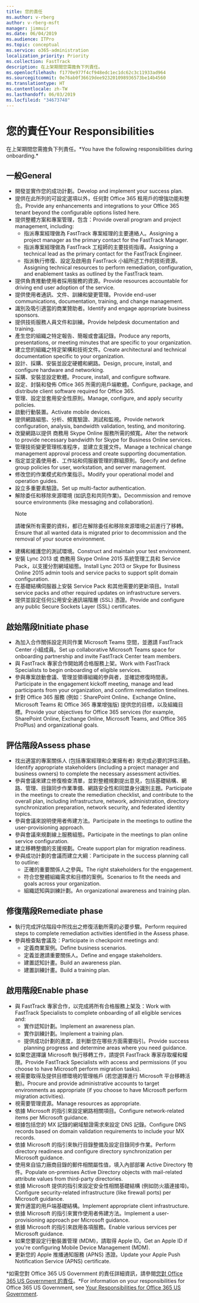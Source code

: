 ```yaml
---
title: 您的責任
ms.author: v-rberg
author: v-rberg-msft
manager: jimmuir
ms.date: 06/04/2019
ms.audience: ITPro
ms.topic: conceptual
ms.service: o365-administration
localization_priority: Priority
ms.collection: FastTrack
description: 在上架期間您需擔負下列責任。
ms.openlocfilehash: f1770e977f4cf948edc1ec1dc62c3c11933ad964
ms.sourcegitcommit: 0e76ab0f36619dee923201098936573be14b4560
ms.translationtype: HT
ms.contentlocale: zh-TW
ms.lasthandoff: 06/03/2019
ms.locfileid: "34673748"
---
```

# <a name="your-responsibilities"></a><span data-ttu-id="2bfde-103">您的責任</span><span class="sxs-lookup"><span data-stu-id="2bfde-103">Your Responsibilities</span></span>

<span data-ttu-id="2bfde-104">在上架期間您需擔負下列責任。\*</span><span class="sxs-lookup"><span data-stu-id="2bfde-104">You have the following responsibilities during onboarding.\*</span></span>
  
## <a name="general"></a><span data-ttu-id="2bfde-105">一般</span><span class="sxs-lookup"><span data-stu-id="2bfde-105">General</span></span>

- <span data-ttu-id="2bfde-106">開發並實作您的成功計劃。</span><span class="sxs-lookup"><span data-stu-id="2bfde-106">Develop and implement your success plan.</span></span>
- <span data-ttu-id="2bfde-107">提供在此所列的可設定選項以外，任何對 Office 365 租用戶的增強功能和整合。</span><span class="sxs-lookup"><span data-stu-id="2bfde-107">Provide any enhancements and integrations to your Office 365 tenant beyond the configurable options listed here.</span></span>  
- <span data-ttu-id="2bfde-108">提供整體方案和專案管理，包含：</span><span class="sxs-lookup"><span data-stu-id="2bfde-108">Provide overall program and project management, including:</span></span> 
  - <span data-ttu-id="2bfde-109">指派專案經理做為 FastTrack 專案經理的主要連絡人。</span><span class="sxs-lookup"><span data-stu-id="2bfde-109">Assigning a project manager as the primary contact for the FastTrack Manager.</span></span>
  - <span data-ttu-id="2bfde-110">指派專案經理做為 FastTrack 工程師的主要技術指導。</span><span class="sxs-lookup"><span data-stu-id="2bfde-110">Assigning a technical lead as the primary contact for the FastTrack Engineer.</span></span>
  - <span data-ttu-id="2bfde-111">指派執行修復、設定及啟用由 FastTrack 小組所述工作的技術資源。</span><span class="sxs-lookup"><span data-stu-id="2bfde-111">Assigning technical resources to perform remediation, configuration, and enablement tasks as outlined by the FastTrack team.</span></span> 
- <span data-ttu-id="2bfde-112">提供負責推動使用者採用服務的資源。</span><span class="sxs-lookup"><span data-stu-id="2bfde-112">Provide resources accountable for driving end user adoption of the service.</span></span> 
- <span data-ttu-id="2bfde-113">提供使用者通訊、文件、訓練和變更管理。</span><span class="sxs-lookup"><span data-stu-id="2bfde-113">Provide end-user communications, documentation, training, and change management.</span></span>
- <span data-ttu-id="2bfde-114">識別及吸引適當的商業贊助者。</span><span class="sxs-lookup"><span data-stu-id="2bfde-114">Identify and engage appropriate business sponsors.</span></span>  
- <span data-ttu-id="2bfde-115">提供技術服務人員文件和訓練。</span><span class="sxs-lookup"><span data-stu-id="2bfde-115">Provide helpdesk documentation and training.</span></span>  
- <span data-ttu-id="2bfde-116">產生您的組織之特定報告、簡報或會議記錄。</span><span class="sxs-lookup"><span data-stu-id="2bfde-116">Produce any reports, presentations, or meeting minutes that are specific to your organization.</span></span> 
- <span data-ttu-id="2bfde-117">建立您的組織之特定架構和技術文件。</span><span class="sxs-lookup"><span data-stu-id="2bfde-117">Create architectural and technical documentation specific to your organization.</span></span>   
- <span data-ttu-id="2bfde-118">設計、採購、安裝並設定硬體和網路。</span><span class="sxs-lookup"><span data-stu-id="2bfde-118">Design, procure, install, and configure hardware and networking.</span></span>   
- <span data-ttu-id="2bfde-119">採購、安裝並設定軟體。</span><span class="sxs-lookup"><span data-stu-id="2bfde-119">Procure, install, and configure software.</span></span>  
- <span data-ttu-id="2bfde-120">設定、封裝和發佈 Office 365 所需的用戶端軟體。</span><span class="sxs-lookup"><span data-stu-id="2bfde-120">Configure, package, and distribute client software required for Office 365.</span></span>  
- <span data-ttu-id="2bfde-121">管理、設定並套用安全性原則。</span><span class="sxs-lookup"><span data-stu-id="2bfde-121">Manage, configure, and apply security policies.</span></span>
- <span data-ttu-id="2bfde-122">啟動行動裝置。</span><span class="sxs-lookup"><span data-stu-id="2bfde-122">Activate mobile devices.</span></span>
- <span data-ttu-id="2bfde-123">提供網路組態、分析、頻寬驗證、測試和監視。</span><span class="sxs-lookup"><span data-stu-id="2bfde-123">Provide network configuration, analysis, bandwidth validation, testing, and monitoring.</span></span> 
- <span data-ttu-id="2bfde-124">改變網路以提供 商務用 Skype Online 服務所需的頻寬。</span><span class="sxs-lookup"><span data-stu-id="2bfde-124">Alter the network to provide necessary bandwidth for Skype for Business Online services.</span></span> 
- <span data-ttu-id="2bfde-125">管理技術變更管理核准程序，並建立支援文件。</span><span class="sxs-lookup"><span data-stu-id="2bfde-125">Manage a technical change management approval process and create supporting documentation.</span></span>  
- <span data-ttu-id="2bfde-126">指定並定義使用者、工作站和伺服器管理的群組原則。</span><span class="sxs-lookup"><span data-stu-id="2bfde-126">Specify and define group policies for user, workstation, and server management.</span></span> 
- <span data-ttu-id="2bfde-127">修改您的作業模式和作業指示。</span><span class="sxs-lookup"><span data-stu-id="2bfde-127">Modify your operational model and operation guides.</span></span> 
- <span data-ttu-id="2bfde-128">設立多重要素驗證。</span><span class="sxs-lookup"><span data-stu-id="2bfde-128">Set up multi-factor authentication.</span></span>  
- <span data-ttu-id="2bfde-129">解除委任和移除來源環境 (如訊息和共同作業)。</span><span class="sxs-lookup"><span data-stu-id="2bfde-129">Decommission and remove source environments (like messaging and collaboration).</span></span> 
    > [!NOTE]
    > <span data-ttu-id="2bfde-130">請確保所有需要的資料，都已在解除委任和移除來源環境之前進行了移轉。</span><span class="sxs-lookup"><span data-stu-id="2bfde-130">Ensure that all wanted data is migrated prior to decommission and the removal of your source environment.</span></span> 
- <span data-ttu-id="2bfde-131">建構和維護您的測試環境。</span><span class="sxs-lookup"><span data-stu-id="2bfde-131">Construct and maintain your test environment.</span></span>  
- <span data-ttu-id="2bfde-132">安裝 Lync 2013 或 商務用 Skype Online 2015 系統管理工具和 Service Pack，以支援分割網域組態。</span><span class="sxs-lookup"><span data-stu-id="2bfde-132">Install Lync 2013 or Skype for Business Online 2015 admin tools and service packs to support split domain configuration.</span></span>
- <span data-ttu-id="2bfde-133">在基礎結構伺服器上安裝 Service Pack 和其他需要的更新項目。</span><span class="sxs-lookup"><span data-stu-id="2bfde-133">Install service packs and other required updates on infrastructure servers.</span></span> 
- <span data-ttu-id="2bfde-134">提供並設定任何公用安全通訊端階層 (SSL) 憑證。</span><span class="sxs-lookup"><span data-stu-id="2bfde-134">Provide and configure any public Secure Sockets Layer (SSL) certificates.</span></span> 
    
## <a name="initiate-phase"></a><span data-ttu-id="2bfde-135">啟始階段</span><span class="sxs-lookup"><span data-stu-id="2bfde-135">Initiate phase</span></span>

- <span data-ttu-id="2bfde-136">為加入合作關係設定共同作業 Microsoft Teams 空間，並邀請 FastTrack Center 小組成員。</span><span class="sxs-lookup"><span data-stu-id="2bfde-136">Set up collaborative Microsoft Teams space for onboarding partnership and invite FastTrack Center team members.</span></span>   
- <span data-ttu-id="2bfde-137">與 FastTrack 專家合作開始將合格服務上架。</span><span class="sxs-lookup"><span data-stu-id="2bfde-137">Work with FastTrack Specialists to begin onboarding of eligible services.</span></span>    
- <span data-ttu-id="2bfde-138">參與專案啟動會議、管理並領導組織的參與者，並確認修復時間表。</span><span class="sxs-lookup"><span data-stu-id="2bfde-138">Participate in the engagement kickoff meeting, manage and lead participants from your organization, and confirm remediation timelines.</span></span>   
- <span data-ttu-id="2bfde-139">針對 Office 365 服務 (例如：SharePoint Online、Exchange Online、Microsoft Teams 和 Office 365 專業增強版) 提供您的目標，以及組織目標。</span><span class="sxs-lookup"><span data-stu-id="2bfde-139">Provide your objectives for Office 365 services (for example, SharePoint Online, Exchange Online, Microsoft Teams, and Office 365 ProPlus) and organizational goals.</span></span>
    
## <a name="assess-phase"></a><span data-ttu-id="2bfde-140">評估階段</span><span class="sxs-lookup"><span data-stu-id="2bfde-140">Assess phase</span></span>

- <span data-ttu-id="2bfde-141">找出適當的專案關係人 (包括專案經理和企業擁有者) 來完成必要的評估活動。</span><span class="sxs-lookup"><span data-stu-id="2bfde-141">Identify appropriate stakeholders (including a project manager and business owners) to complete the necessary assessment activities.</span></span>    
- <span data-ttu-id="2bfde-142">參與會議來建立修復檢查清單，並對整體規劃提出意見，包括基礎結構、網路、管理、目錄同步作業準備、網路安全性和同盟身分識別主題。</span><span class="sxs-lookup"><span data-stu-id="2bfde-142">Participate in the meetings to create the remediation checklist, and contribute to the overall plan, including infrastructure, network, administration, directory synchronization preparation, network security, and federated identity topics.</span></span>   
- <span data-ttu-id="2bfde-143">參與會議來說明使用者佈建方法。</span><span class="sxs-lookup"><span data-stu-id="2bfde-143">Participate in the meetings to outline the user-provisioning approach.</span></span>  
- <span data-ttu-id="2bfde-144">參與會議來規劃線上服務組態。</span><span class="sxs-lookup"><span data-stu-id="2bfde-144">Participate in the meetings to plan online service configuration.</span></span>    
- <span data-ttu-id="2bfde-145">建立移轉整備的支援規劃。</span><span class="sxs-lookup"><span data-stu-id="2bfde-145">Create support plan for migration readiness.</span></span> 
- <span data-ttu-id="2bfde-146">參與成功計劃的會議而建立大綱︰</span><span class="sxs-lookup"><span data-stu-id="2bfde-146">Participate in the success planning call to outline:</span></span>   
  - <span data-ttu-id="2bfde-147">正確的重要關係人之參與。</span><span class="sxs-lookup"><span data-stu-id="2bfde-147">The right stakeholders for the engagement.</span></span>  
  - <span data-ttu-id="2bfde-148">符合您整體組織需求和目標的案例。</span><span class="sxs-lookup"><span data-stu-id="2bfde-148">Scenarios to fit the needs and goals across your organization.</span></span>
  - <span data-ttu-id="2bfde-149">組織認知與訓練計劃。</span><span class="sxs-lookup"><span data-stu-id="2bfde-149">An organizational awareness and training plan.</span></span>
    
## <a name="remediate-phase"></a><span data-ttu-id="2bfde-150">修復階段</span><span class="sxs-lookup"><span data-stu-id="2bfde-150">Remediate phase</span></span>

- <span data-ttu-id="2bfde-151">執行完成評估階段中所找出之修復活動所需的必要步驟。</span><span class="sxs-lookup"><span data-stu-id="2bfde-151">Perform required steps to complete remediation activities identified in the Assess phase.</span></span> 
- <span data-ttu-id="2bfde-152">參與檢查點會議及：</span><span class="sxs-lookup"><span data-stu-id="2bfde-152">Participate in checkpoint meetings and:</span></span> 
  - <span data-ttu-id="2bfde-153">定義商業案例。</span><span class="sxs-lookup"><span data-stu-id="2bfde-153">Define business scenarios.</span></span>   
  - <span data-ttu-id="2bfde-154">定義並邀請重要關係人。</span><span class="sxs-lookup"><span data-stu-id="2bfde-154">Define and engage stakeholders.</span></span>
  - <span data-ttu-id="2bfde-155">建置認知計畫。</span><span class="sxs-lookup"><span data-stu-id="2bfde-155">Build an awareness plan.</span></span> 
  - <span data-ttu-id="2bfde-156">建置訓練計畫。</span><span class="sxs-lookup"><span data-stu-id="2bfde-156">Build a training plan.</span></span>
    
## <a name="enable-phase"></a><span data-ttu-id="2bfde-157">啟用階段</span><span class="sxs-lookup"><span data-stu-id="2bfde-157">Enable phase</span></span>

- <span data-ttu-id="2bfde-158">與 FastTrack 專家合作，以完成將所有合格服務上架及：</span><span class="sxs-lookup"><span data-stu-id="2bfde-158">Work with FastTrack Specialists to complete onboarding of all eligible services and:</span></span>  
  - <span data-ttu-id="2bfde-159">實作認知計劃。</span><span class="sxs-lookup"><span data-stu-id="2bfde-159">Implement an awareness plan.</span></span>  
  - <span data-ttu-id="2bfde-160">實作訓練計劃。</span><span class="sxs-lookup"><span data-stu-id="2bfde-160">Implement a training plan.</span></span> 
  - <span data-ttu-id="2bfde-161">提供成功計劃的進度，並判斷您在哪些方面需要指引。</span><span class="sxs-lookup"><span data-stu-id="2bfde-161">Provide success planning progress and determine areas where you need guidance.</span></span>
- <span data-ttu-id="2bfde-162">如果您選擇讓 Microsoft 執行移轉工作，請提供 FastTrack 專家存取權和權限。</span><span class="sxs-lookup"><span data-stu-id="2bfde-162">Provide FastTrack Specialists with access and permissions (if you choose to have Microsoft perform migration tasks).</span></span>  
- <span data-ttu-id="2bfde-163">視需要取得及提供目標環境的管理帳戶 (若您選擇進行 Microsoft 平台移轉活動)。</span><span class="sxs-lookup"><span data-stu-id="2bfde-163">Procure and provide administrative accounts to target environments as appropriate (if you choose to have Microsoft perform migration activities).</span></span>   
- <span data-ttu-id="2bfde-164">視需要管理資源。</span><span class="sxs-lookup"><span data-stu-id="2bfde-164">Manage resources as appropriate.</span></span>   
- <span data-ttu-id="2bfde-165">依據 Microsoft 的指引來設定網路相關項目。</span><span class="sxs-lookup"><span data-stu-id="2bfde-165">Configure network-related items per Microsoft guidance.</span></span>  
- <span data-ttu-id="2bfde-166">根據包括您的 MX 記錄的網域驗證需求來設定 DNS 記錄。</span><span class="sxs-lookup"><span data-stu-id="2bfde-166">Configure DNS records based on domain validation requirements to include your MX records.</span></span>   
- <span data-ttu-id="2bfde-167">依據 Microsoft 的指引來執行目錄整備及設定目錄同步作業。</span><span class="sxs-lookup"><span data-stu-id="2bfde-167">Perform directory readiness and configure directory synchronization per Microsoft guidance.</span></span>
- <span data-ttu-id="2bfde-168">使用來自協力廠商目錄的郵件相關屬性值，填入內部部署 Active Directory 物件。</span><span class="sxs-lookup"><span data-stu-id="2bfde-168">Populate on-premises Active Directory objects with mail-related attribute values from third-party directories.</span></span>   
- <span data-ttu-id="2bfde-169">依據 Microsoft 提供的指引來設定安全性相關基礎結構 (例如防火牆連接埠)。</span><span class="sxs-lookup"><span data-stu-id="2bfde-169">Configure security-related infrastructure (like firewall ports) per Microsoft guidance.</span></span>
- <span data-ttu-id="2bfde-170">實作適當的用戶端基礎結構。</span><span class="sxs-lookup"><span data-stu-id="2bfde-170">Implement appropriate client infrastructure.</span></span>  
- <span data-ttu-id="2bfde-171">依據 Microsoft 的指引來實作使用者佈建方法。</span><span class="sxs-lookup"><span data-stu-id="2bfde-171">Implement a user-provisioning approach per Microsoft guidance.</span></span>  
- <span data-ttu-id="2bfde-172">依據 Microsoft 的指引來啟用各項服務。</span><span class="sxs-lookup"><span data-stu-id="2bfde-172">Enable various services per Microsoft guidance.</span></span>  
- <span data-ttu-id="2bfde-173">如果您要設定行動裝置管理 (MDM)，請取得 Apple ID。</span><span class="sxs-lookup"><span data-stu-id="2bfde-173">Get an Apple ID if you're configuring Mobile Device Management (MDM).</span></span>   
- <span data-ttu-id="2bfde-174">更新您的 Apple 推播通知服務 (APNS) 憑證。</span><span class="sxs-lookup"><span data-stu-id="2bfde-174">Update your Apple Push Notification Service (APNS) certificate.</span></span>
    
<span data-ttu-id="2bfde-175">\*如需您對 Office 365 US Government 的責任詳細資訊，請參閱[您對 Office 365 US Government 的責任](US-Gov-appendix-your-responsibilities.md)。</span><span class="sxs-lookup"><span data-stu-id="2bfde-175">\*For information on your responsibilities for Office 365 US Government, see [Your Responsibilities for Office 365 US Government](US-Gov-appendix-your-responsibilities.md).</span></span>
  

